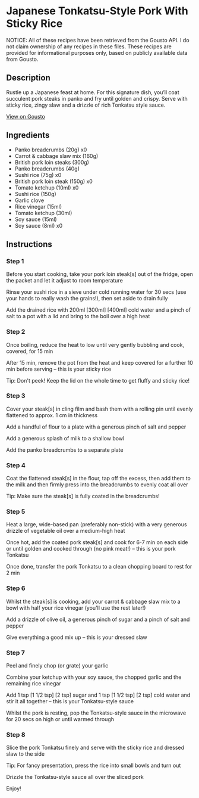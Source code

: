 # Japanese Tonkatsu-Style Pork With Sticky Rice

NOTICE: All of these recipes have been retrieved from the Gousto API. I do not claim ownership of any recipes in these files. These recipes are provided for informational purposes only, based on publicly available data from Gousto.

## Description

Rustle up a Japanese feast at home. For this signature dish, you’ll coat succulent pork steaks in panko and fry until golden and crispy. Serve with sticky rice, zingy slaw and a drizzle of rich Tonkatsu style sauce.

[View on Gousto](https://www.gousto.co.uk/recipes/cookbook/pork-tonkatsu-with-sticky-rice)

## Ingredients

- Panko breadcrumbs (20g) x0
- Carrot & cabbage slaw mix (160g)
- British pork loin steaks (300g)
- Panko breadcrumbs (40g)
- Sushi rice (75g) x0
- British pork loin steak (150g) x0
- Tomato ketchup (10ml) x0
- Sushi rice (150g)
- Garlic clove
- Rice vinegar (15ml)
- Tomato ketchup (30ml)
- Soy sauce (15ml)
- Soy sauce (8ml) x0

## Instructions


### Step 1

Before you start cooking, take your pork loin steak[s] out of the fridge, open the packet and let it adjust to room temperature

Rinse your sushi rice in a sieve under cold running water for 30 secs (use your hands to really wash the grains!), then set aside to drain fully

Add the drained rice with 200ml <span class="text-purple">[300ml]</span> <span class="text-danger">[400ml]</span> cold water and a pinch of salt to a pot with a lid and bring to the boil over a high heat


### Step 2

Once boiling, reduce the heat to low until very gently bubbling and cook, covered, for 15 min

After 15 min, remove the pot from the heat and keep covered for a further 10 min before serving – this is your sticky rice

Tip: Don't peek! Keep the lid on the whole time to get fluffy and sticky rice!


### Step 3

Cover your steak[s] in cling film and bash them with a rolling pin until evenly flattened to approx. 1 cm in thickness

Add a handful of flour to a plate with a generous pinch of salt and pepper

Add a generous splash of<span class="text-danger"> </span>milk to a shallow bowl

Add the panko breadcrumbs to a separate plate


### Step 4

Coat the flattened steak[s] in the flour, tap off the excess, then add them to the milk and then firmly press into the breadcrumbs to evenly coat all over

Tip: Make sure the steak[s] is fully coated in the breadcrumbs!


### Step 5

Heat a large, wide-based pan (preferably non-stick) with a very generous drizzle of vegetable oil over a medium-high heat

Once hot, add the coated pork steak[s] and cook for 6-7 min on each side or until golden and cooked through (no pink meat!) – this is your pork Tonkatsu

Once done, transfer the pork Tonkatsu to a clean chopping board to rest for 2 min


### Step 6

Whilst the steak[s] is cooking, add your carrot & cabbage slaw mix to a bowl with half your rice vinegar (you'll use the rest later!)

Add a drizzle of olive oil, a generous pinch of sugar and a pinch of salt and pepper

Give everything a good mix up – this is your dressed slaw


### Step 7

Peel and finely chop (or grate) your garlic

Combine your ketchup with your soy sauce, the chopped garlic and the remaining rice vinegar

Add 1 tsp<span class="text-purple"> [1 1/2 tsp]</span> <span class="text-danger">[2 tsp] </span>sugar and 1 tsp<span class="text-purple"> [1 1/2 tsp]</span><span class="text-danger"> [2 tsp] </span>cold water and stir it all together – this is your Tonkatsu-style sauce

Whilst the pork is resting, pop the Tonkatsu-style sauce in the microwave for 20 secs on high or until warmed through

### Step 8

Slice the pork Tonkatsu finely and serve with the sticky rice and dressed slaw to the side

Tip: For fancy presentation, press the rice into small bowls and turn out

Drizzle the Tonkatsu-style sauce all over the sliced pork

Enjoy!

